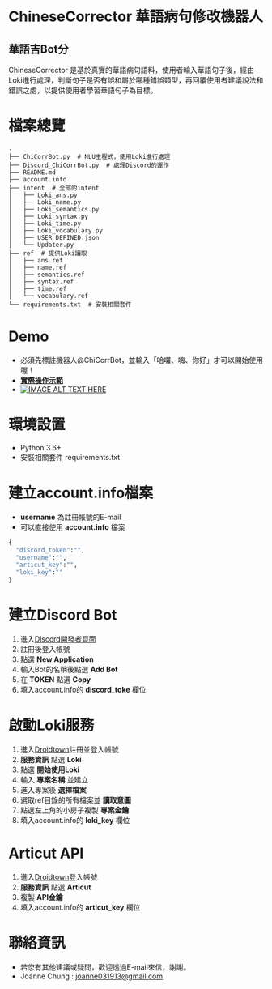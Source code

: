 # ChineseCorrector 華語病句修改機器人
## 華語吉Bot分
  ChineseCorrector 是基於真實的華語病句語料，使用者輸入華語句子後，經由Loki進行處理，判斷句子是否有誤和屬於哪種錯誤類型，再回覆使用者建議說法和錯誤之處，以提供使用者學習華語句子為目標。

# 檔案總覽
```
.
├── ChiCorrBot.py  # NLU主程式，使用Loki進行處理
├── Discord_ChiCorrBot.py  # 處理Discord的運作
├── README.md
├── account.info
├── intent  # 全部的intent
│   ├── Loki_ans.py
│   ├── Loki_name.py
│   ├── Loki_semantics.py
│   ├── Loki_syntax.py
│   ├── Loki_time.py
│   ├── Loki_vocabulary.py
│   ├── USER_DEFINED.json
│   └── Updater.py
├── ref  # 提供Loki讀取
│   ├── ans.ref
│   ├── name.ref
│   ├── semantics.ref
│   ├── syntax.ref
│   ├── time.ref
│   └── vocabulary.ref
└── requirements.txt  # 安裝相關套件
```

# Demo
- 必須先標註機器人@ChiCorrBot，並輸入「哈囉、嗨、你好」才可以開始使用喔！
- [__實際操作示範__](<https://youtu.be/eDiZ0xB37tw>)
- [![IMAGE ALT TEXT HERE](https://img.youtube.com/vi/eDiZ0xB37tw/0.jpg)](https://www.youtube.com/watch?v=eDiZ0xB37tw)

# 環境設置
- Python 3.6+
- 安裝相關套件 requirements.txt

# 建立account.info檔案
- __username__ 為註冊帳號的E-mail
- 可以直接使用 __account.info__ 檔案

```Python
{
  "discord_token":"",
  "username":"",
  "articut_key":"",
  "loki_key":""
}
```

# 建立Discord Bot
1. 進入[Discord開發者頁面](<https://discord.com/developers/applications/>)
2. 註冊後登入帳號
3. 點選 __New Application__
4. 輸入Bot的名稱後點選 __Add Bot__
5. 在 __TOKEN__ 點選 __Copy__
6. 填入account.info的 __discord_toke__ 欄位

# 啟動Loki服務
1. 進入[Droidtown](<https://www.droidtown.co/zh-tw/>)註冊並登入帳號
2. __服務資訊__ 點選 __Loki__
3. 點選 __開始使用Loki__
4. 輸入 __專案名稱__ 並建立
5. 進入專案後 __選擇檔案__
6. 選取ref目錄的所有檔案並 __讀取意圖__
7. 點選左上角的小房子複製 __專案金鑰__
8. 填入account.info的 __loki_key__ 欄位

# Articut API
1. 進入[Droidtown](<https://www.droidtown.co/zh-tw/>)登入帳號
2. __服務資訊__ 點選 __Articut__
3. 複製 __API金鑰__
4. 填入account.info的 __articut_key__ 欄位

# 聯絡資訊
- 若您有其他建議或疑問，歡迎透過E-mail來信，謝謝。
- Joanne Chung : <joanne031913@gmail.com>
